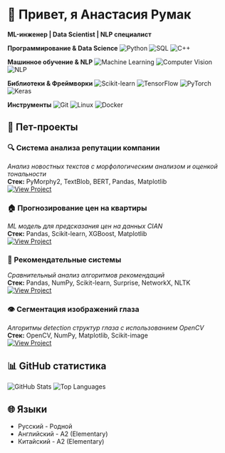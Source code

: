 # 👋 Привет, я Анастасия Румак

**ML-инженер | Data Scientist | NLP специалист**

**Программирование & Data Science**
![Python](https://img.shields.io/badge/Python-3776AB?style=for-the-badge&logo=python&logoColor=white)
![SQL](https://img.shields.io/badge/SQL-4479A1?style=for-the-badge&logo=postgresql&logoColor=white)
![C++](https://img.shields.io/badge/C++-00599C?style=for-the-badge&logo=c%2B%2B&logoColor=white)

**Машинное обучение & NLP**
![Machine Learning](https://img.shields.io/badge/ML-FF6F00?style=for-the-badge&logo=tensorflow&logoColor=white)
![Computer Vision](https://img.shields.io/badge/CV-00C853?style=for-the-badge&logo=opencv&logoColor=white)
![NLP](https://img.shields.io/badge/NLP-4285F4?style=for-the-badge)

**Библиотеки & Фреймворки**
![Scikit-learn](https://img.shields.io/badge/Scikit--learn-F7931E?style=for-the-badge&logo=scikit-learn&logoColor=white)
![TensorFlow](https://img.shields.io/badge/TensorFlow-FF6F00?style=for-the-badge&logo=tensorflow&logoColor=white)
![PyTorch](https://img.shields.io/badge/PyTorch-EE4C2C?style=for-the-badge&logo=pytorch&logoColor=white)
![Keras](https://img.shields.io/badge/Keras-D00000?style=for-the-badge&logo=keras&logoColor=white)

**Инструменты**
![Git](https://img.shields.io/badge/Git-F05032?style=for-the-badge&logo=git&logoColor=white)
![Linux](https://img.shields.io/badge/Linux-FCC624?style=for-the-badge&logo=linux&logoColor=black)
![Docker](https://img.shields.io/badge/Docker-2496ED?style=for-the-badge&logo=docker&logoColor=white)

## 🚀 Пет-проекты

### 🔍 Система анализа репутации компании
*Анализ новостных текстов с морфологическим анализом и оценкой тональности*  
**Стек:** PyMorphy2, TextBlob, BERT, Pandas, Matplotlib  
[![View Project](https://img.shields.io/badge/View_Project-181717?style=for-the-badge&logo=github)](https://github.com/your-repo-link)

### 🏠 Прогнозирование цен на квартиры
*ML модель для предсказания цен на данных CIAN*  
**Стек:** Pandas, Scikit-learn, XGBoost, Matplotlib  
[![View Project](https://img.shields.io/badge/View_Project-181717?style=for-the-badge&logo=github)](https://github.com/your-repo-link)

### 🎯 Рекомендательные системы
*Сравнительный анализ алгоритмов рекомендаций*  
**Стек:** Pandas, NumPy, Scikit-learn, Surprise, NetworkX, NLTK  
[![View Project](https://img.shields.io/badge/View_Project-181717?style=for-the-badge&logo=github)](https://github.com/your-repo-link)

### 👁️ Сегментация изображений глаза
*Алгоритмы detection структур глаза с использованием OpenCV*  
**Стек:** OpenCV, NumPy, Matplotlib, Scikit-image  
[![View Project](https://img.shields.io/badge/View_Project-181717?style=for-the-badge&logo=github)](https://github.com/your-repo-link)

## 📊 GitHub статистика

![GitHub Stats](https://github-readme-stats.vercel.app/api?username=anastasiiarumak&show_icons=true&theme=radical)
![Top Languages](https://github-readme-stats.vercel.app/api/top-langs/?username=anastasiiarumak&layout=compact&theme=radical)

## 🌐 Языки
- Русский - Родной
- Английский - A2 (Elementary)
- Китайский - A2 (Elementary)
